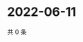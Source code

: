 # 2022-06-11

共 0 条

<!-- BEGIN WEIBO -->
<!-- 最后更新时间 Sat Jun 11 2022 15:14:27 GMT+0800 (China Standard Time) -->

<!-- END WEIBO -->
